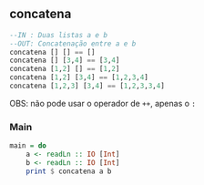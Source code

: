 ## concatena

```hs
--IN : Duas listas a e b
--OUT: Concatenação entre a e b
concatena [] [] == []
concatena [] [3,4] == [3,4]
concatena [1,2] [] == [1,2]
concatena [1,2] [3,4] == [1,2,3,4]
concatena [1,2,3] [3,4] == [1,2,3,3,4]
```

OBS: não pode usar o operador de `++`, apenas o `:`


<!--MAIN_BEGIN-->
### Main
```hs
main = do
    a <- readLn :: IO [Int]
    b <- readLn :: IO [Int]
    print $ concatena a b

```
<!--MAIN_END-->